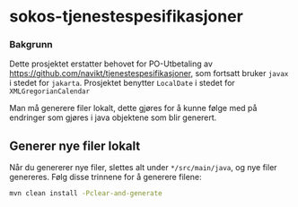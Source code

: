 # sokos-tjenestespesifikasjoner

### Bakgrunn

Dette prosjektet erstatter behovet for PO-Utbetaling av https://github.com/navikt/tjenestespesifikasjoner, som fortsatt bruker `javax` i stedet for `jakarta`.
Prosjektet benytter `LocalDate` i stedet for `XMLGregorianCalendar`

Man må generere filer lokalt, dette gjøres for å kunne følge med på endringer som gjøres i java objektene som blir generert.

## Generer nye filer lokalt

Når du genererer nye filer, slettes alt under `*/src/main/java`, og nye filer genereres. Følg disse trinnene for å generere filene:

```bash
mvn clean install -Pclear-and-generate
```

